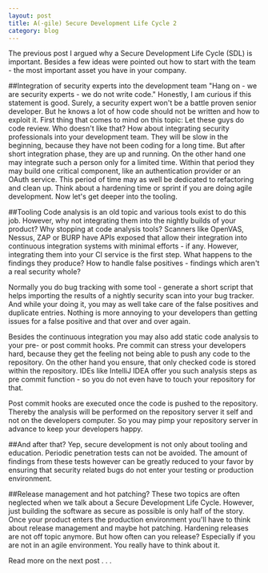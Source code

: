 ```yaml
---
layout: post
title: A(-gile) Secure Development Life Cycle 2
category: blog
---
```


The previous post I argued why a 
Secure Development Life Cycle (SDL) is important. 
Besides a few ideas were pointed out how to start 
with the team - the most important asset you have 
in your company.

##Integration of security experts into the development team
"Hang on - we are security experts - we do not 
write code." Honestly, I am curious if this statement 
is good. Surely, a security expert won't be a battle 
proven senior developer. But he knows a lot of how 
code should not be written and how to exploit it. 
First thing that comes to mind on this topic: Let 
these guys do code review. Who doesn't like that?
How about integrating security professionals into 
your development team. They will be slow in the 
beginning, because they have not been coding for 
a long time. But after short integration phase, 
they are up and running.
On the other hand one may integrate such a person 
only for a limited time. Within that period they 
may build one critical component, like an authentication 
provider or an OAuth service. This period of time 
may as well be dedicated to refactoring and clean up. 
Think about a hardening time or sprint if you are 
doing agile development.
Now let's get deeper into the tooling.

##Tooling
Code analysis is an old topic and various tools 
exist to do this job. However, why not integrating 
them into the nightly builds of your product? Why 
stopping at code analysis tools? Scanners like 
OpenVAS, Nessus, ZAP or BURP have APIs exposed that 
allow their integration into continuous integration 
systems with minimal efforts - if any.
However, integrating them into your CI service is 
the first step. What happens to the findings they 
produce? How to handle false positives - findings 
which aren't a real security whole?

Normally you do bug tracking with some tool - 
generate a short script that helps importing the 
results of a nightly security scan into your bug 
tracker. And while your doing it, you may as well 
take care of the false positives and duplicate 
entries. Nothing is more annoying to your developers 
than getting issues for a false positive and 
that over and over again.

Besides the continuous integration you may also 
add static code analysis to your pre- or post 
commit hooks. Pre commit can stress your developers 
hard, because they get the feeling not being able 
to push any code to the repository. On the other 
hand you ensure, that only checked code is stored 
within the repository. IDEs like IntelliJ IDEA offer 
you such analysis steps as pre commit function - so 
you do not even have to touch your repository for that.

Post commit hooks are executed once the code is 
pushed to the repository. Thereby the analysis will 
be performed on the repository server it self and not 
on the developers computer. So you may pimp your 
repository server in advance to keep your developers happy.

##And after that?
Yep, secure development is not only about tooling 
and education. Periodic penetration tests can not be 
avoided. The amount of findings from these tests 
however can be greatly reduced to your favor by 
ensuring that security related bugs do not enter 
your testing or production environment.

##Release management and hot patching?
These two topics are often neglected when we talk 
about a Secure Development Life Cycle. However, 
just building the software as secure as possible 
is only half of the story. Once your product 
enters the production environment you'll have to 
think about release management and maybe hot 
patching. Hardening releases are not off topic 
anymore. But how often can you release? 
Especially if you are not in an agile environment. 
You really have to think about it.

Read more on the next post . . .
